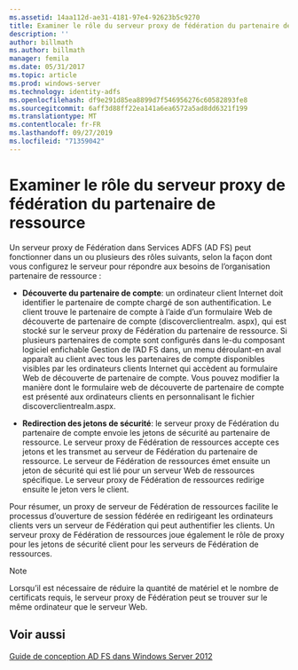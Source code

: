 ```yaml
---
ms.assetid: 14aa112d-ae31-4181-97e4-92623b5c9270
title: Examiner le rôle du serveur proxy de fédération du partenaire de ressource
description: ''
author: billmath
ms.author: billmath
manager: femila
ms.date: 05/31/2017
ms.topic: article
ms.prod: windows-server
ms.technology: identity-adfs
ms.openlocfilehash: df9e291d85ea8899d7f546956276c60582893fe8
ms.sourcegitcommit: 6aff3d88ff22ea141a6ea6572a5ad8dd6321f199
ms.translationtype: MT
ms.contentlocale: fr-FR
ms.lasthandoff: 09/27/2019
ms.locfileid: "71359042"
---
```

# <a name="review-the-role-of-the-federation-server-proxy-in-the-resource-partner"></a>Examiner le rôle du serveur proxy de fédération du partenaire de ressource

Un serveur proxy de Fédération dans Services ADFS \(AD FS\) peut fonctionner dans un ou plusieurs des rôles suivants, selon la façon dont vous configurez le serveur pour répondre aux besoins de l’organisation partenaire de ressource :  
  
-   **Découverte du partenaire de compte**: un ordinateur client Internet doit identifier le partenaire de compte chargé de son authentification. Le client trouve le partenaire de compte à l’aide d’un formulaire Web de découverte de partenaire de compte \(discoverclientrealm. aspx\), qui est stocké sur le serveur proxy de Fédération du partenaire de ressource. Si plusieurs partenaires de compte sont configurés dans le\-du composant logiciel enfichable Gestion de l’AD FS dans, un menu déroulant\-en aval apparaît au client avec tous les partenaires de compte disponibles visibles par les ordinateurs clients Internet qui accèdent au formulaire Web de découverte de partenaire de compte. Vous pouvez modifier la manière dont le formulaire web de découverte de partenaire de compte est présenté aux ordinateurs clients en personnalisant le fichier discoverclientrealm.aspx.  
  
-   **Redirection des jetons de sécurité**: le serveur proxy de Fédération du partenaire de compte envoie les jetons de sécurité au partenaire de ressource. Le serveur proxy de Fédération de ressources accepte ces jetons et les transmet au serveur de Fédération du partenaire de ressource. Le serveur de Fédération de ressources émet ensuite un jeton de sécurité qui est lié pour un serveur Web de ressources spécifique. Le serveur proxy de Fédération de ressources redirige ensuite le jeton vers le client.  
  
Pour résumer, un proxy de serveur de Fédération de ressources facilite le processus d’ouverture de session fédérée en redirigeant les ordinateurs clients vers un serveur de Fédération qui peut authentifier les clients. Un serveur proxy de Fédération de ressources joue également le rôle de proxy pour les jetons de sécurité client pour les serveurs de Fédération de ressources.  
  
> [!NOTE]  
> Lorsqu’il est nécessaire de réduire la quantité de matériel et le nombre de certificats requis, le serveur proxy de Fédération peut se trouver sur le même ordinateur que le serveur Web.  
  
## <a name="see-also"></a>Voir aussi
[Guide de conception AD FS dans Windows Server 2012](AD-FS-Design-Guide-in-Windows-Server-2012.md)

